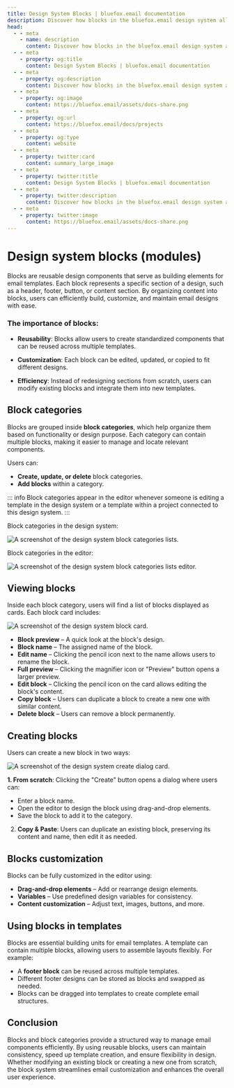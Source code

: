 ```yaml
---
title: Design System Blocks | bluefox.email documentation
description: Discover how blocks in the bluefox.email design system allow you to create reusable email components. Organize and customize blocks within categories to streamline template building while maintaining consistency across projects.
head:
  - - meta
    - name: description
      content: Discover how blocks in the bluefox.email design system allow you to create reusable email components. Organize and customize blocks within categories to streamline template building while maintaining consistency across projects.
  - - meta
    - property: og:title
      content: Design System Blocks | bluefox.email documentation
  - - meta
    - property: og:description
      content: Discover how blocks in the bluefox.email design system allow you to create reusable email components. Organize and customize blocks within categories to streamline template building while maintaining consistency across projects.
  - - meta
    - property: og:image
      content: https://bluefox.email/assets/docs-share.png
  - - meta
    - property: og:url
      content: https://bluefox.email/docs/projects
  - - meta
    - property: og:type
      content: website
  - - meta
    - property: twitter:card
      content: summary_large_image
  - - meta
    - property: twitter:title
      content: Design System Blocks | bluefox.email documentation
  - - meta
    - property: twitter:description
      content: Discover how blocks in the bluefox.email design system allow you to create reusable email components. Organize and customize blocks within categories to streamline template building while maintaining consistency across projects.
  - - meta
    - property: twitter:image
      content: https://bluefox.email/assets/docs-share.png
---
```


# Design system blocks (modules)

Blocks are reusable design components that serve as building elements for email templates. Each block represents a specific section of a design, such as a header, footer, button, or content section. By organizing content into blocks, users can efficiently build, customize, and maintain email designs with ease.

### **The importance of blocks**:

- **Reusability**: Blocks allow users to create standardized components that can be reused across multiple templates.

- **Customization**: Each block can be edited, updated, or copied to fit different designs.

- **Efficiency**: Instead of redesigning sections from scratch, users can modify existing blocks and integrate them into new templates.

## Block categories

Blocks are grouped inside **block categories**, which help organize them based on functionality or design purpose. Each category can contain multiple blocks, making it easier to manage and locate relevant components.

Users can:

- **Create, update, or delete** block categories.
- **Add blocks** within a category.

::: info 
Block categories appear in the editor whenever someone is editing a template in the design system or a template within a project connected to this design system.
:::

Block categories in the design system:

![A screenshot of the design system block categories lists.](./design-system-block-categories-list.webp)

Block categories in the editor:

![A screenshot of the design system block categories lists editor.](./design-system-block-categories-list-editor.webp)

## Viewing blocks

Inside each block category, users will find a list of blocks displayed as cards. Each block card includes:

![A screenshot of the design system block card.](./design-system-block-card.webp)

- **Block preview** – A quick look at the block's design.
- **Block name** – The assigned name of the block.
- **Edit name** – Clicking the pencil icon next to the name allows users to rename the block.
- **Full preview** – Clicking the magnifier icon or "Preview" button opens a larger preview.
- **Edit block** – Clicking the pencil icon on the card allows editing the block's content.
- **Copy block** – Users can duplicate a block to create a new one with similar content.
- **Delete block** – Users can remove a block permanently.

## Creating blocks

Users can create a new block in two ways:

![A screenshot of the design system create dialog card.](./design-system-block-create-dialog.webp)

**1. From scratch**: Clicking the "Create" button opens a dialog where users can:
- Enter a block name.
- Open the editor to design the block using drag-and-drop elements.
- Save the block to add it to the category.
2. **Copy & Paste**: Users can duplicate an existing block, preserving its content and name, then edit it as needed.


## Blocks customization

Blocks can be fully customized in the editor using:

- **Drag-and-drop elements** – Add or rearrange design elements.
- **Variables** – Use predefined design variables for consistency.
- **Content customization** – Adjust text, images, buttons, and more.

## Using blocks in templates

Blocks are essential building units for email templates. A template can contain multiple blocks, allowing users to assemble layouts flexibly. For example:

- A **footer block** can be reused across multiple templates.
- Different footer designs can be stored as blocks and swapped as needed.
- Blocks can be dragged into templates to create complete email structures.

## Conclusion

Blocks and block categories provide a structured way to manage email components efficiently. By using reusable blocks, users can maintain consistency, speed up template creation, and ensure flexibility in design. Whether modifying an existing block or creating a new one from scratch, the block system streamlines email customization and enhances the overall user experience.